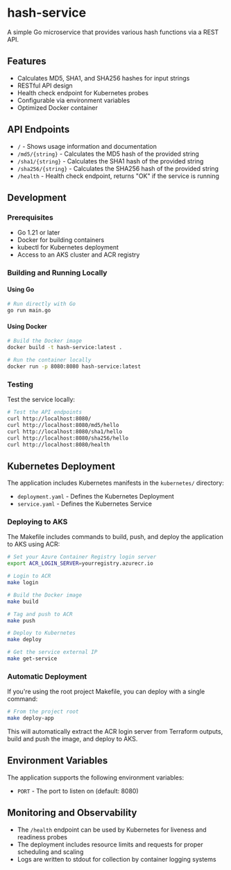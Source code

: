 # hash-service

A simple Go microservice that provides various hash functions via a REST API.

## Features

- Calculates MD5, SHA1, and SHA256 hashes for input strings
- RESTful API design
- Health check endpoint for Kubernetes probes
- Configurable via environment variables
- Optimized Docker container

## API Endpoints

- `/` - Shows usage information and documentation
- `/md5/{string}` - Calculates the MD5 hash of the provided string
- `/sha1/{string}` - Calculates the SHA1 hash of the provided string
- `/sha256/{string}` - Calculates the SHA256 hash of the provided string
- `/health` - Health check endpoint, returns "OK" if the service is running

## Development

### Prerequisites

- Go 1.21 or later
- Docker for building containers
- kubectl for Kubernetes deployment
- Access to an AKS cluster and ACR registry

### Building and Running Locally

#### Using Go

```bash
# Run directly with Go
go run main.go
```

#### Using Docker

```bash
# Build the Docker image
docker build -t hash-service:latest .

# Run the container locally
docker run -p 8080:8080 hash-service:latest
```

### Testing

Test the service locally:

```bash
# Test the API endpoints
curl http://localhost:8080/
curl http://localhost:8080/md5/hello
curl http://localhost:8080/sha1/hello
curl http://localhost:8080/sha256/hello
curl http://localhost:8080/health
```

## Kubernetes Deployment

The application includes Kubernetes manifests in the `kubernetes/` directory:

- `deployment.yaml` - Defines the Kubernetes Deployment
- `service.yaml` - Defines the Kubernetes Service

### Deploying to AKS

The Makefile includes commands to build, push, and deploy the application to AKS using ACR:

```bash
# Set your Azure Container Registry login server
export ACR_LOGIN_SERVER=yourregistry.azurecr.io

# Login to ACR
make login

# Build the Docker image
make build

# Tag and push to ACR
make push

# Deploy to Kubernetes
make deploy

# Get the service external IP
make get-service
```

### Automatic Deployment

If you're using the root project Makefile, you can deploy with a single command:

```bash
# From the project root
make deploy-app
```

This will automatically extract the ACR login server from Terraform outputs, build and push the image, and deploy to AKS.

## Environment Variables

The application supports the following environment variables:

- `PORT` - The port to listen on (default: 8080)

## Monitoring and Observability

- The `/health` endpoint can be used by Kubernetes for liveness and readiness probes
- The deployment includes resource limits and requests for proper scheduling and scaling
- Logs are written to stdout for collection by container logging systems
